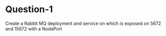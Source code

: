 # Question-1
Create a Rabbit MQ deployment and service on which is exposed on 5672 and 15672 with a NodePort

